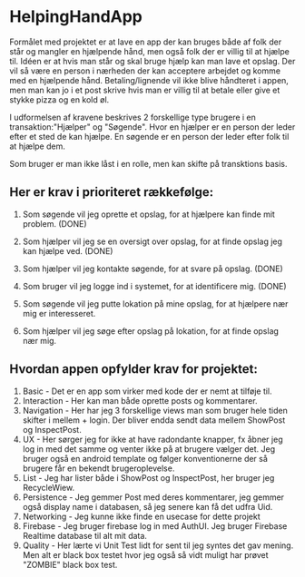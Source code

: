 # HelpingHandApp


Formålet med projektet er at lave en app der kan bruges både af folk der står og mangler en hjælpende hånd, men også folk der er villig til at hjælpe til.
Idéen er at hvis man står og skal bruge hjælp kan man lave et opslag. Der vil så være en person i nærheden der kan acceptere arbejdet og komme med en hjælpende hånd.
Betaling/lignende vil ikke blive håndteret i appen, men man kan jo i et post skrive hvis man er villig til at betale eller give et stykke pizza og en kold øl. 



I udformelsen af kravene beskrives 2 forskellige type brugere i en transaktion:"Hjælper" og "Søgende".
Hvor en hjælper er en person der leder efter et sted de kan hjælpe.
En søgende er en person der leder efter folk til at hjælpe dem.

Som bruger er man ikke låst i en rolle, men kan skifte på transktions basis.



## Her er  krav i prioriteret rækkefølge: 

1. Som søgende vil jeg oprette et opslag, for at hjælpere kan finde mit problem.     (DONE)

2. Som hjælper vil jeg se en oversigt over opslag, for at finde opslag jeg kan hjælpe ved.   (DONE)

3. Som hjælper vil jeg kontakte søgende, for at svare på opslag.    (DONE)

4. Som bruger vil jeg logge ind i systemet, for at identificere mig.   (DONE)

5. Som søgende vil jeg putte lokation på mine opslag, for at hjælpere nær mig er interesseret.  

6. Som hjælper vil jeg søge efter opslag på lokation, for at finde opslag nær mig.



## Hvordan appen opfylder krav for projektet:
1. Basic - Det er en app som virker med kode der er nemt at tilføje til.
2. Interaction - Her kan man både oprette posts og kommentarer.
3. Navigation - Her har jeg 3 forskellige views man som bruger hele tiden skifter i mellem + login. Der bliver endda sendt data mellem ShowPost og InspectPost.
4. UX - Her sørger jeg for ikke at have radondante knapper, fx åbner jeg log in med det samme og venter ikke på at brugere vælger det. Jeg bruger også en android template og følger konventionerne der så brugere får en bekendt brugeroplevelse.
5. List - Jeg har lister både i ShowPost og InspectPost, her bruger jeg RecycleWiew.
6. Persistence - Jeg gemmer Post med deres kommentarer, jeg gemmer også display name i databasen, så jeg senere kan få det udfra Uid.
7. Networking - Jeg kunne ikke finde en usecase for dette projekt 
8. Firebase - Jeg bruger firebase log in med AuthUI. Jeg bruger Firebase Realtime database til alt mit data.
9. Quality - Her lærte vi Unit Test lidt for sent til jeg syntes det gav mening. Men alt er black box testet hvor jeg også så vidt muligt har prøvet "ZOMBIE" black box test.
 
